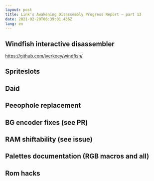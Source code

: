 ```yaml
---
layout: post
title: Link's Awakening Disassembly Progress Report – part 13
date: 2021-02-20T06:39:01.436Z
lang: en
---
```


## Windfish interactive disassembler

https://github.com/jverkoey/windfish/

## Spriteslots

## Daid

## Peeophole replacement

## BG encoder fixes (see PR)

## RAM shiftability (see issue)

## Palettes documentation (RGB macros and all)

## Rom hacks
